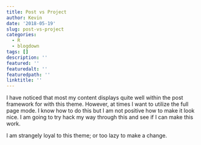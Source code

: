 ```yaml
---
title: Post vs Project
author: Kevin
date: '2018-05-19'
slug: post-vs-project
categories:
  - R
  - blogdown
tags: []
description: ''
featured: ''
featuredalt: ''
featuredpath: ''
linktitle: ''
---
```


I have noticed that  most my content displays quite well within the post framework for with this theme. However, at times I want to utilize the full page mode. I know how to do this but I am not positive how to make it look nice. I am going to try hack my way through this and see if I can make this work.   

I am strangely loyal to this theme; or too lazy to make a change. 